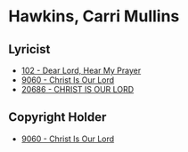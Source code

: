 # Hawkins, Carri Mullins

## Lyricist

- [102 - Dear Lord, Hear My Prayer](/hymns/102.md)
- [9060 - Christ Is Our Lord](/hymns/9060.md)
- [20686 - CHRIST IS OUR LORD](/hymns/20686.md)

## Copyright Holder

- [9060 - Christ Is Our Lord](/hymns/9060.md)

